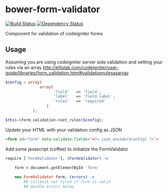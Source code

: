 bower-form-validator
================
[![Build Status](https://travis-ci.org/thomaswelton/bower-form-validator.png)](https://travis-ci.org/thomaswelton/bower-form-validator)
[![Dependency Status](https://david-dm.org/thomaswelton/bower-form-validator.png)](https://david-dm.org/thomaswelton/bower-form-validator)

Component for validation of codeigniter forms

## Usage

Assuming you are using codeigniter server side validation and setting your rules via an array http://ellislab.com/codeigniter/user-guide/libraries/form_validation.html#validationrulesasarray

```php
$config = array(
               array(
                     'field'   => 'field', 
                     'label'   => 'field label', 
                     'rules'   => 'required'
                  )
            );

$this->form_validation->set_rules($config);
```

Update your HTML with your validation config as JSON

```html
<form id="form" data-validate-fields="<?= json_encode($config) ?>">
```

Add some javascript (coffee) to initialize the FormValidator

```coffee
require ['FormValidator'], (FormValidator) ->
	
	form = document.getElementById 'form'

	new FormValidator form, (errors) ->
		## Callback not fired if form is valid
		## Handle errors below
```
